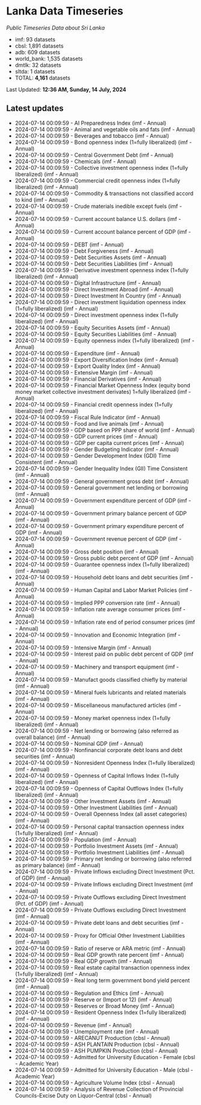 # Lanka Data Timeseries
*Public Timeseries Data about Sri Lanka*

* imf: 93 datasets
* cbsl: 1,891 datasets
* adb: 609 datasets
* world_bank: 1,535 datasets
* dmtlk: 32 datasets
* sltda: 1 datasets
* TOTAL: **4,161** datasets

Last Updated: **12:36 AM, Sunday, 14 July, 2024**

## Latest updates

* 2024-07-14 00:09:59 - AI Preparedness Index (imf - Annual)
* 2024-07-14 00:09:59 - Animal and vegetable oils and fats (imf - Annual)
* 2024-07-14 00:09:59 - Beverages and tobacco (imf - Annual)
* 2024-07-14 00:09:59 - Bond openness index (1=fully liberalized) (imf - Annual)
* 2024-07-14 00:09:59 - Central Government Debt (imf - Annual)
* 2024-07-14 00:09:59 - Chemicals (imf - Annual)
* 2024-07-14 00:09:59 - Collective investment openness index (1=fully liberalized) (imf - Annual)
* 2024-07-14 00:09:59 - Commercial credit openness index (1=fully liberalized) (imf - Annual)
* 2024-07-14 00:09:59 - Commodity & transactions not classified accord to kind (imf - Annual)
* 2024-07-14 00:09:59 - Crude materials inedible except fuels (imf - Annual)
* 2024-07-14 00:09:59 - Current account balance U.S. dollars (imf - Annual)
* 2024-07-14 00:09:59 - Current account balance percent of GDP (imf - Annual)
* 2024-07-14 00:09:59 - DEBT (imf - Annual)
* 2024-07-14 00:09:59 - Debt Forgiveness (imf - Annual)
* 2024-07-14 00:09:59 - Debt Securities Assets (imf - Annual)
* 2024-07-14 00:09:59 - Debt Securities Liabilities (imf - Annual)
* 2024-07-14 00:09:59 - Derivative investment openness index (1=fully liberalized) (imf - Annual)
* 2024-07-14 00:09:59 - Digital Infrastructure (imf - Annual)
* 2024-07-14 00:09:59 - Direct Investment Abroad (imf - Annual)
* 2024-07-14 00:09:59 - Direct Investment In Country (imf - Annual)
* 2024-07-14 00:09:59 - Direct investment liquidation openness index (1=fully liberalized) (imf - Annual)
* 2024-07-14 00:09:59 - Direct investment openness index (1=fully liberalized) (imf - Annual)
* 2024-07-14 00:09:59 - Equity Securities Assets (imf - Annual)
* 2024-07-14 00:09:59 - Equity Securities Liabilities (imf - Annual)
* 2024-07-14 00:09:59 - Equity openness index (1=fully liberalized) (imf - Annual)
* 2024-07-14 00:09:59 - Expenditure (imf - Annual)
* 2024-07-14 00:09:59 - Export Diversification Index (imf - Annual)
* 2024-07-14 00:09:59 - Export Quality Index (imf - Annual)
* 2024-07-14 00:09:59 - Extensive Margin (imf - Annual)
* 2024-07-14 00:09:59 - Financial Derivatives (imf - Annual)
* 2024-07-14 00:09:59 - Financial Market Openness Index (equity bond money market collective investment derivates) 1=fully liberalized (imf - Annual)
* 2024-07-14 00:09:59 - Financial credit openness index (1=fully liberalized) (imf - Annual)
* 2024-07-14 00:09:59 - Fiscal Rule Indicator (imf - Annual)
* 2024-07-14 00:09:59 - Food and live animals (imf - Annual)
* 2024-07-14 00:09:59 - GDP based on PPP share of world (imf - Annual)
* 2024-07-14 00:09:59 - GDP current prices (imf - Annual)
* 2024-07-14 00:09:59 - GDP per capita current prices (imf - Annual)
* 2024-07-14 00:09:59 - Gender Budgeting Indicator (imf - Annual)
* 2024-07-14 00:09:59 - Gender Development Index (GDI) Time Consistent (imf - Annual)
* 2024-07-14 00:09:59 - Gender Inequality Index (GII) Time Consistent (imf - Annual)
* 2024-07-14 00:09:59 - General government gross debt (imf - Annual)
* 2024-07-14 00:09:59 - General government net lending or borrowing (imf - Annual)
* 2024-07-14 00:09:59 - Government expenditure percent of GDP (imf - Annual)
* 2024-07-14 00:09:59 - Government primary balance percent of GDP (imf - Annual)
* 2024-07-14 00:09:59 - Government primary expenditure percent of GDP (imf - Annual)
* 2024-07-14 00:09:59 - Government revenue percent of GDP (imf - Annual)
* 2024-07-14 00:09:59 - Gross debt position (imf - Annual)
* 2024-07-14 00:09:59 - Gross public debt percent of GDP (imf - Annual)
* 2024-07-14 00:09:59 - Guarantee openness index (1=fully liberalized) (imf - Annual)
* 2024-07-14 00:09:59 - Household debt loans and debt securities (imf - Annual)
* 2024-07-14 00:09:59 - Human Capital and Labor Market Policies (imf - Annual)
* 2024-07-14 00:09:59 - Implied PPP conversion rate (imf - Annual)
* 2024-07-14 00:09:59 - Inflation rate average consumer prices (imf - Annual)
* 2024-07-14 00:09:59 - Inflation rate end of period consumer prices (imf - Annual)
* 2024-07-14 00:09:59 - Innovation and Economic Integration (imf - Annual)
* 2024-07-14 00:09:59 - Intensive Margin (imf - Annual)
* 2024-07-14 00:09:59 - Interest paid on public debt percent of GDP (imf - Annual)
* 2024-07-14 00:09:59 - Machinery and transport equipment (imf - Annual)
* 2024-07-14 00:09:59 - Manufact goods classified chiefly by material (imf - Annual)
* 2024-07-14 00:09:59 - Mineral fuels lubricants and related materials (imf - Annual)
* 2024-07-14 00:09:59 - Miscellaneous manufactured articles (imf - Annual)
* 2024-07-14 00:09:59 - Money market openness index (1=fully liberalized) (imf - Annual)
* 2024-07-14 00:09:59 - Net lending or borrowing (also referred as overall balance) (imf - Annual)
* 2024-07-14 00:09:59 - Nominal GDP (imf - Annual)
* 2024-07-14 00:09:59 - Nonfinancial corporate debt loans and debt securities (imf - Annual)
* 2024-07-14 00:09:59 - Nonresident Openness Index (1=fully liberalized) (imf - Annual)
* 2024-07-14 00:09:59 - Openness of Capital Inflows Index (1=fully liberalized) (imf - Annual)
* 2024-07-14 00:09:59 - Openness of Capital Outflows Index (1=fully liberalized) (imf - Annual)
* 2024-07-14 00:09:59 - Other Investment Assets (imf - Annual)
* 2024-07-14 00:09:59 - Other Investment Liabilities (imf - Annual)
* 2024-07-14 00:09:59 - Overall Openness Index (all asset categories) (imf - Annual)
* 2024-07-14 00:09:59 - Personal capital transaction openness index (1=fully liberalized) (imf - Annual)
* 2024-07-14 00:09:59 - Population (imf - Annual)
* 2024-07-14 00:09:59 - Portfolio Investment Assets (imf - Annual)
* 2024-07-14 00:09:59 - Portfolio Investment Liabilities (imf - Annual)
* 2024-07-14 00:09:59 - Primary net lending or borrowing (also referred as primary balance) (imf - Annual)
* 2024-07-14 00:09:59 - Private Inflows excluding Direct Investment (Pct. of GDP) (imf - Annual)
* 2024-07-14 00:09:59 - Private Inflows excluding Direct Investment (imf - Annual)
* 2024-07-14 00:09:59 - Private Outflows excluding Direct Investment (Pct. of GDP) (imf - Annual)
* 2024-07-14 00:09:59 - Private Outflows excluding Direct Investment (imf - Annual)
* 2024-07-14 00:09:59 - Private debt loans and debt securities (imf - Annual)
* 2024-07-14 00:09:59 - Proxy for Official Other Investment Liabilities (imf - Annual)
* 2024-07-14 00:09:59 - Ratio of reserve or ARA metric (imf - Annual)
* 2024-07-14 00:09:59 - Real GDP growth rate percent (imf - Annual)
* 2024-07-14 00:09:59 - Real GDP growth (imf - Annual)
* 2024-07-14 00:09:59 - Real estate capital transaction openness index (1=fully liberalized) (imf - Annual)
* 2024-07-14 00:09:59 - Real long term government bond yield percent (imf - Annual)
* 2024-07-14 00:09:59 - Regulation and Ethics (imf - Annual)
* 2024-07-14 00:09:59 - Reserve or (Import or 12) (imf - Annual)
* 2024-07-14 00:09:59 - Reserves or Broad Money (imf - Annual)
* 2024-07-14 00:09:59 - Resident Openness Index (1=fully liberalized) (imf - Annual)
* 2024-07-14 00:09:59 - Revenue (imf - Annual)
* 2024-07-14 00:09:59 - Unemployment rate (imf - Annual)
* 2024-07-14 00:09:59 - ARECANUT Production (cbsl - Annual)
* 2024-07-14 00:09:59 - ASH PLANTAIN Production (cbsl - Annual)
* 2024-07-14 00:09:59 - ASH PUMPKIN Production (cbsl - Annual)
* 2024-07-14 00:09:59 - Admitted for University Education - Female (cbsl - Academic Year)
* 2024-07-14 00:09:59 - Admitted for University Education - Male (cbsl - Academic Year)
* 2024-07-14 00:09:59 - Agriculture Volume Index (cbsl - Annual)
* 2024-07-14 00:09:59 - Analysis of Revenue Collection of Provincial Councils-Excise Duty on Liquor-Central (cbsl - Annual)